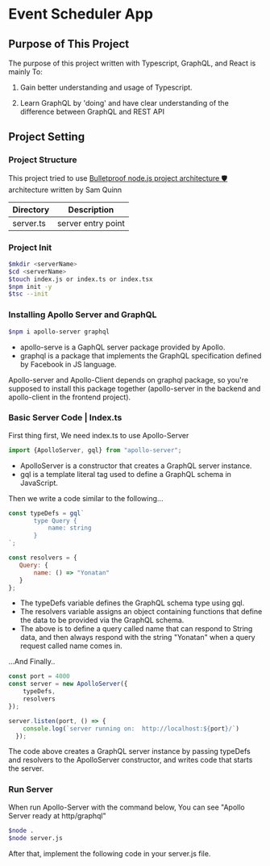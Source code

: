 # Event Scheduler App 

## Purpose of This Project 

The purpose of this project written with Typescript, GraphQL, and React is mainly To:

1. Gain better understanding and usage of Typescript.

2. Learn GraphQL by 'doing' and have clear understanding of the difference between GraphQL and REST API

## Project Setting

### Project Structure 

This project tried to use [Bulletproof node.js project architecture 🛡️](https://softwareontheroad.com/ideal-nodejs-project-structure/) architecture written by Sam Quinn

| Directory | Description                                                  |
| --------- | ------------------------------------------------------------ | 
| server.ts | server entry point                                           |

 


 ### Project Init

 ```bash
 $mkdir <serverName>
 $cd <serverName>
 $touch index.js or index.ts or index.tsx
 $npm init -y
 $tsc --init
 ```
 ### Installing Apollo Server and GraphQL
 ```bash
 $npm i apollo-server graphql
 ```

 -    apollo-serve is a GaphQL server package provided by Apollo.
 -    graphql is a package that implements the GraphQL specification defined by Facebook in JS language.

 Apollo-server and Apollo-Client depends on graphql package, so you're supposed to install this package together (apollo-server in the backend and apollo-client in the frontend project).

 ### Basic Server Code | Index.ts

 First thing first, We need index.ts to use Apollo-Server

 ```javascript
 import {ApolloServer, gql} from "apollo-server";
 ```

 -    ApolloServer is a constructor that creates a GraphQL server instance.
 -    gql is a template literal tag used to define a GraphQL schema in JavaScript.

 Then we write a code similar to the following...

 ```javascript
 const typeDefs = gql`
        type Query {
            name: string
        }
`;

const resolvers = {
    Query: {
        name: () => "Yonatan"
    }
};
```

-    The typeDefs variable defines the GraphQL schema type using gql.
-    The resolvers variable assigns an object containing functions that define the data to be provided via the GraphQL schema.
-    The above is to define a query called name that can respond to String data, and then always respond with the string "Yonatan" when a query request called name comes in.

...And Finally..

```javascript
const port = 4000
const server = new ApolloServer({
    typeDefs,
    resolvers
});

server.listen(port, () => {
    console.log(`server running on:  http://localhost:${port}/`)
  });
```

The code above creates a GraphQL server instance by passing typeDefs and resolvers to the ApolloServer constructor, and writes code that starts the server.

### Run Server

When run Apollo-Server with the command below, You can see "Apollo Server ready at http/graphql"

```bash
$node .
$node server.js
```

After that, implement the following code in your server.js file.

